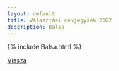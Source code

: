 ```yaml
---
layout: default
title: Választási névjegyzék 2022
description: Balsa
---
```


{% include Balsa.html %}

[Vissza](./)
